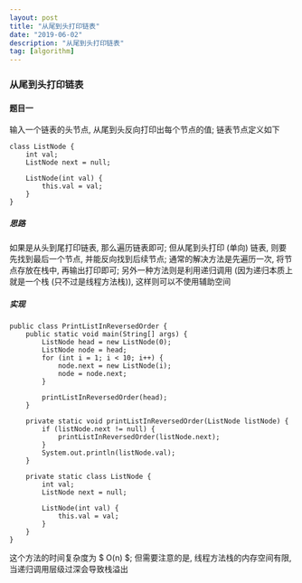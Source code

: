 ```yaml
---
layout: post
title: "从尾到头打印链表"
date: "2019-06-02"
description: "从尾到头打印链表"
tag: [algorithm]
---
```


### 从尾到头打印链表

#### 题目一
输入一个链表的头节点, 从尾到头反向打印出每个节点的值; 链表节点定义如下
```
class ListNode {
    int val;
    ListNode next = null;

    ListNode(int val) {
        this.val = val;
    }
}
```

##### 思路
如果是从头到尾打印链表, 那么遍历链表即可; 但从尾到头打印 (单向) 链表, 则要先找到最后一个节点, 并能反向找到后续节点; 通常的解决方法是先遍历一次, 将节点存放在栈中, 再输出打印即可; 另外一种方法则是利用递归调用 (因为递归本质上就是一个栈 (只不过是线程方法栈)), 这样则可以不使用辅助空间

##### 实现
```
public class PrintListInReversedOrder {
    public static void main(String[] args) {
        ListNode head = new ListNode(0);
        ListNode node = head;
        for (int i = 1; i < 10; i++) {
            node.next = new ListNode(i);
            node = node.next;
        }

        printListInReversedOrder(head);
    }

    private static void printListInReversedOrder(ListNode listNode) {
        if (listNode.next != null) {
            printListInReversedOrder(listNode.next);
        }
        System.out.println(listNode.val);
    }

    private static class ListNode {
        int val;
        ListNode next = null;

        ListNode(int val) {
            this.val = val;
        }
    }
}
```
这个方法的时间复杂度为 $ O(n) $; 但需要注意的是, 线程方法栈的内存空间有限, 当递归调用层级过深会导致栈溢出
